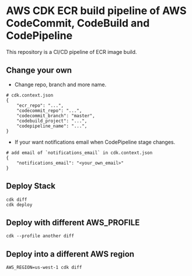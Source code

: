 # AWS CDK ECR build pipeline of AWS CodeCommit, CodeBuild and CodePipeline

This repository is a CI/CD pipeline of ECR image build.

## Change your own

- Change repo, branch and more name.

```
# cdk.context.json
{
    "ecr_repo": "...",
    "codecommit_repo": "...",
    "codecommit_branch": "master",
    "codebuild_project": "...",
    "codepipeline_name": "...",
}
```

- If your want notifications email when CodePipeline stage changes.

```
# add email of `notifications_email` in cdk.context.json
{
    "notifications_email": "<your_own_email>"
}
```

## Deploy Stack

```
cdk diff
cdk deploy
```

## Deploy with different AWS_PROFILE

```
cdk --profile another diff
```

## Deploy into a different AWS region

```
AWS_REGION=us-west-1 cdk diff
```

